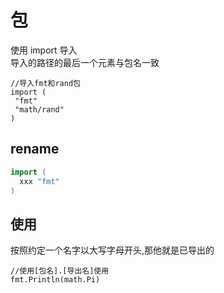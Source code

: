 # 包

使用 import 导入  
导入的路径的最后一个元素与包名一致

```golang
//导入fmt和rand包
import (
 "fmt"
 "math/rand"
)
```

## rename

```go
import (
  xxx "fmt"
)
```

## 使用

按照约定一个名字以大写字母开头,那他就是已导出的

```golang
//使用[包名].[导出名]使用
fmt.Println(math.Pi)
```
